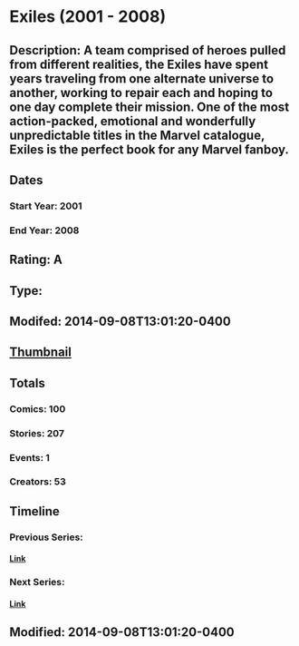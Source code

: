 # Exiles (2001 - 2008)
## Description: A team comprised of heroes pulled from different realities, the Exiles have spent years traveling from one alternate universe to another, working to repair each and hoping to one day complete their mission. One of the most action-packed, emotional and wonderfully unpredictable titles in the Marvel catalogue, Exiles is the perfect book for any Marvel fanboy.
## Dates
### Start Year: 2001
### End Year: 2008
## Rating: A
## Type: 
## Modifed: 2014-09-08T13:01:20-0400
## [Thumbnail](http://i.annihil.us/u/prod/marvel/i/mg/3/10/4bc37e0080808.jpg)
## Totals
### Comics: 100
### Stories: 207
### Events: 1
### Creators: 53
## Timeline
### Previous Series: 
#### [Link]()
### Next Series: 
#### [Link]()
## Modified: 2014-09-08T13:01:20-0400